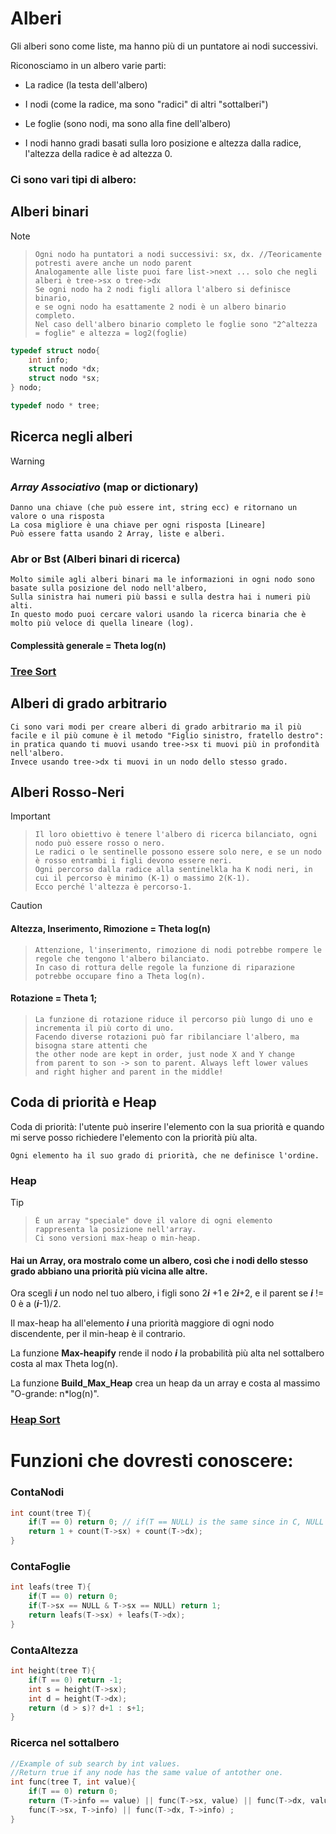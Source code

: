 # Alberi

Gli alberi sono come liste, ma hanno più di un puntatore ai nodi successivi.

Riconosciamo in un albero varie parti:    
-  La radice (la testa dell'albero)
-  I nodi (come la radice, ma sono "radici" di altri "sottalberi")
-  Le foglie (sono nodi, ma sono alla fine dell'albero)
    
-  I nodi hanno gradi basati sulla loro posizione e altezza dalla radice,
    l'altezza della radice è ad altezza 0.
    
### Ci sono vari tipi di albero:

## Alberi binari
> [!NOTE]
>>     Ogni nodo ha puntatori a nodi successivi: sx, dx. //Teoricamente potresti avere anche un nodo parent
>>     Analogamente alle liste puoi fare list->next ... solo che negli alberi è tree->sx o tree->dx
>>     Se ogni nodo ha 2 nodi figli allora l'albero si definisce binario, 
>>     e se ogni nodo ha esattamente 2 nodi è un albero binario completo.
>>     Nel caso dell'albero binario completo le foglie sono "2^altezza = foglie" e altezza = log2(foglie)

```c
typedef struct nodo{
    int info;
    struct nodo *dx;
    struct nodo *sx;
} nodo;

typedef nodo * tree;
```

## Ricerca negli alberi
> [!WARNING]
> ### *Array Associativo* (map or dictionary)
>     Danno una chiave (che può essere int, string ecc) e ritornano un valore o una risposta
>     La cosa migliore è una chiave per ogni risposta [Lineare]
>     Può essere fatta usando 2 Array, liste e alberi.
>### Abr or Bst (Alberi binari di ricerca)
> 
>     Molto simile agli alberi binari ma le informazioni in ogni nodo sono basate sulla posizione del nodo nell'albero, 
>     Sulla sinistra hai numeri più bassi e sulla destra hai i numeri più alti.
>     In questo modo puoi cercare valori usando la ricerca binaria che è molto più veloce di quella lineare (log).
> #### Complessità generale = Theta log(n)
>### [Tree Sort](../SortingAlgorithms/SortingAlgorithms.md#tree-sort)

## Alberi di grado arbitrario

    Ci sono vari modi per creare alberi di grado arbitrario ma il più facile e il più comune è il metodo "Figlio sinistro, fratello destro":
    in pratica quando ti muovi usando tree->sx ti muovi più in profondità nell'albero.
    Invece usando tree->dx ti muovi in un nodo dello stesso grado.

## Alberi Rosso-Neri

> [!IMPORTANT]
>>     Il loro obiettivo è tenere l'albero di ricerca bilanciato, ogni nodo può essere rosso o nero.
>>     Le radici o le sentinelle possono essere solo nere, e se un nodo è rosso entrambi i figli devono essere neri.
>>     Ogni percorso dalla radice alla sentinelkla ha K nodi neri, in cui il percorso è minimo (K-1) o massimo 2(K-1).
>>     Ecco perché l'altezza è percorso-1.

> [!CAUTION]
> #### Altezza, Inserimento, Rimozione = Theta log(n)
>>     Attenzione, l'inserimento, rimozione di nodi potrebbe rompere le regole che tengono l'albero bilanciato.
>>     In caso di rottura delle regole la funzione di riparazione potrebbe occupare fino a Theta log(n).
> #### Rotazione = Theta 1;
>
>>     La funzione di rotazione riduce il percorso più lungo di uno e incrementa il più corto di uno.
>>     Facendo diverse rotazioni può far ribilanciare l'albero, ma bisogna stare attenti che
>>     the other node are kept in order, just node X and Y change
>>     from parent to son -> son to parent. Always left lower values and right higher and parent in the middle! 
>

## Coda di priorità e Heap 

Coda di priorità: l'utente può inserire l'elemento con la sua priorità e quando mi serve posso richiedere l'elemento con la priorità più alta.

    Ogni elemento ha il suo grado di priorità, che ne definisce l'ordine.

### Heap
>[!TIP]
>>     È un array "speciale" dove il valore di ogni elemento rappresenta la posizione nell'array.
>>     Ci sono versioni max-heap o min-heap.
>#### Hai un Array, ora mostralo come un albero, così che i nodi dello stesso grado abbiano una priorità più vicina alle altre. 
>    Ora scegli ***i*** un nodo nel tuo albero, i figli sono 2***i*** +1 e 2***i***+2,
>    e il parent se ***i*** != 0 è a (***i***-1)/2.
>
>    Il max-heap ha all'elemento ***i*** una priorità maggiore di ogni nodo discendente,
>    per il min-heap è il contrario.
>
>    La funzione **Max-heapify** rende il nodo ***i*** la probabilità più alta nel sottalbero costa al max Theta log(n).
>
>    La funzione **Build_Max_Heap** crea un heap da un array e costa al massimo "O-grande: n*log(n)".
>### [Heap Sort](../SortingAlgorithms/SortingAlgorithms.md#heap-sort)

# Funzioni che dovresti conoscere:

### ContaNodi

```c
int count(tree T){
    if(T == 0) return 0; // if(T == NULL) is the same since in C, NULL is a macro to 0.
    return 1 + count(T->sx) + count(T->dx);
}
```

### ContaFoglie
```c
int leafs(tree T){
    if(T == 0) return 0;
    if(T->sx == NULL & T->sx == NULL) return 1;
    return leafs(T->sx) + leafs(T->dx);
}
```

### ContaAltezza

```c
int height(tree T){
    if(T == 0) return -1;
    int s = height(T->sx);
    int d = height(T->dx);
    return (d > s)? d+1 : s+1;
}
```

### Ricerca nel sottalbero

```c
//Example of sub search by int values.
//Return true if any node has the same value of antother one.
int func(tree T, int value){
    if(T == 0) return 0;
    return (T->info == value) || func(T->sx, value) || func(T->dx, value) ||
    func(T->sx, T->info) || func(T->dx, T->info) ;
}
```
<!--
### Add on the tree

### Remove from the tree
